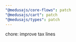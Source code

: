 ```yaml
---
"@medusajs/core-flows": patch
"@medusajs/cart": patch
"@medusajs/types": patch
---
```


chore: improve tax lines
